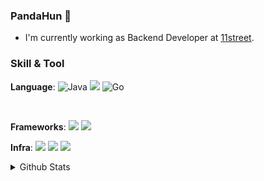 ### PandaHun 🐼

* I'm currently working as Backend Developer at [11street](https://11st.co.kr).

### Skill & Tool
  **Language**: ![Java](https://img.shields.io/badge/java-%23ED8B00.svg?style=for-the-badge&logo=openjdk&logoColor=white) <img src="https://img.shields.io/badge/python-3670A0?style=for-the-badge&logo=python&logoColor=ffdd54"/> ![Go](https://img.shields.io/badge/go-%2300ADD8.svg?style=for-the-badge&logo=go&logoColor=white)

 </br>
  
  **Frameworks**: <img src="https://img.shields.io/badge/spring-%236DB33F.svg?style=for-the-badge&logo=spring&logoColor=white"/> <img src="https://img.shields.io/badge/FastAPI-005571?style=for-the-badge&logo=fastapi"/> </br>
  
  **Infra**: <img src="https://img.shields.io/badge/AWS-%23FF9900.svg?style=for-the-badge&logo=amazon-aws&logoColor=white"/> <img src="https://img.shields.io/badge/docker-%230db7ed.svg?style=for-the-badge&logo=docker&logoColor=white"/> <img src ="https://img.shields.io/badge/kubernetes-%23326ce5.svg?style=for-the-badge&logo=kubernetes&logoColor=white"/>


<details>
<summary>Github Stats</summary>
<div markdown="1">

 [![Anurag's github stats](https://github-readme-stats.vercel.app/api?username=PandaHun&count_private=true&show_icons=true&theme=radical)](https://github.com/anuraghazra/github-readme-stats)

</div>
</details>


